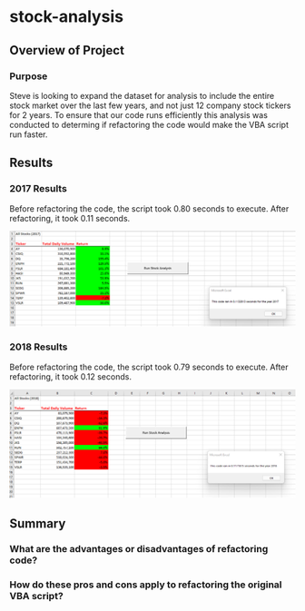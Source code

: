 # stock-analysis

## Overview of Project

### Purpose
Steve is looking to expand the dataset for analysis to include the entire stock market over the last few years, and not just 12 company stock tickers for 2 years. To ensure that our code runs efficiently this analysis was conducted to determing if refactoring the code would make the VBA script run faster. 

## Results

### 2017 Results
Before refactoring the code, the script took 0.80 seconds to execute. After refactoring, it took 0.11 seconds.

![2017_Results](https://github.com/SBaig01/stock-analysis/blob/b5e877e486e094335a1b7b730b87511c28617d5d/VBA_Challenge_2017.png)

### 2018 Results
Before refactoring the code, the script took 0.79 seconds to execute. After refactoring, it took 0.12 seconds.

![2018_Results](https://github.com/SBaig01/stock-analysis/blob/b5e877e486e094335a1b7b730b87511c28617d5d/VBA_Challenge_2018.png)

## Summary

### What are the advantages or disadvantages of refactoring code?

### How do these pros and cons apply to refactoring the original VBA script?


